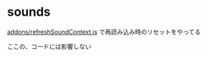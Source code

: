 # sounds

[addons/refreshSoundContext.js](https://github.com/pome-ta/p5js4codemirror6/blob/main/docs/js/sandboxes/addons/refreshSoundContext.js) で再読み込み時のリセットをやってる

ここの、コードには影響しない
